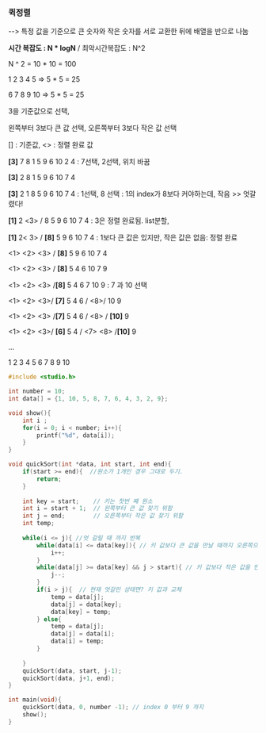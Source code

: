 ### 퀵정렬

--> 특정 값을 기준으로 큰 숫자와 작은 숫자를 서로  교환한 뒤에 배열을 반으로 나눔



**시간 복잡도 : N * logN**    /   최악시간복잡도 : N^2

N ^ 2 = 10 * 10 = 100

1 2 3 4 5 => 5 * 5 = 25

6 7 8 9 10 => 5 * 5 = 25



3을 기준값으로 선택, 

왼쪽부터 3보다 큰 값 선택, 오른쪽부터 3보다 작은 값 선택

[] : 기준값, <> : 정렬 완료 값



**[3]** 7 8 1 5 9 6 10 2 4  : 7선택, 2선택, 위치 바꿈

**[3]** 2 8 1 5 9 6 10 7 4

**[3]** 2 1 8 5 9 6 10 7 4 : 1선택, 8 선택 : 1의 index가 8보다 커야하는데, 작음 >> 엇갈렸다!

**[1]** 2 <3> / 8 5 9 6 10 7 4  : 3은 정렬 완료됨.  list분할,

**[1]** 2< 3> / **[8]** 5 9 6 10 7 4  : 1보다 큰 값은 있지만, 작은 값은 없음: 정렬 완료

<1> <2> <3> / **[8]** 5 9 6 10 7 4

<1> <2> <3> / **[8]** 5 4 6 10 7 9

<1> <2> <3> /**[8]** 5 4 6 7 10 9  : 7 과 10 선택

<1> <2> <3>/ **[7]** 5 4 6 /  <8>/  10 9

<1> <2> <3> /**[7]** 5 4 6 / <8> / **[10]**  9

<1> <2> <3>/ **[6]** 5 4 / <7> <8> /**[10]** 9

...

1 2 3 4 5 6 7 8 9 10



```c
#include <studio.h>

int number = 10;
int data[] = {1, 10, 5, 8, 7, 6, 4, 3, 2, 9};

void show(){
    int i ;
    for(i = 0; i < number; i++){
        printf("%d", data[i]);
    }
}

void quickSort(int *data, int start, int end){
    if(start >= end){  //원소가 1개인 경우 그대로 두기.
        return;
    }
    
    int key = start;    // 키는 첫번 째 원소
    int i = start + 1;  // 왼쪽부터 큰 값 찾기 위함
    int j = end;		// 오른쪽부터 작은 값 찾기 위함
    int temp;
    
    while(i <= j){ //엇 갈릴 때 까지 반복
        while(data[i] <= data[key]){ // 키 값보다 큰 값을 만날 때까지 오른쪽으로 이동
            i++;
        }
        while(data[j] >= data[key] && j > start){ // 키 값보다 작은 값을 만날 때까지 반복, start보단 커야함
            j--;
        }
        if(i > j){  // 현재 엇갈린 상태면? 키 값과 교체
            temp = data[j];
            data[j] = data[key];
            data[key] = temp;
        } else{
            temp = data[j];
            data[j] = data[i];
            data[i] = temp;
        }
        
    }
    quickSort(data, start, j-1);
    quickSort(data, j+1, end);
}

int main(void){
    quickSort(data, 0, number -1); // index 0 부터 9 까지
    show();
}
```







